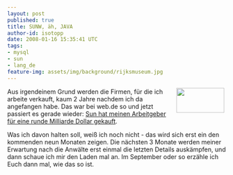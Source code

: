 ```yaml
---
layout: post
published: true
title: SUNW, äh, JAVA
author-id: isotopp
date: 2008-01-16 15:35:41 UTC
tags:
- mysql
- sun
- lang_de
feature-img: assets/img/background/rijksmuseum.jpg
---
```

<!-- s9ymdb:3519 --><img width="110" height="57" style="float: right; border: 0px; padding-left: 5px; padding-right: 5px;" src="/uploads/mysql_logo.serendipityThumb.gif" alt="" /> Aus irgendeinem Grund werden die Firmen, für die ich arbeite verkauft, kaum 2 Jahre nachdem ich da angefangen habe. Das war bei web.de so und jetzt passiert es gerade wieder: <a href="http://blog.handelsblatt.de/webwatcher/eintrag.php?id=303">Sun hat meinen Arbeitgeber für eine runde Milliarde Dollar gekauft</a>.

Was ich davon halten soll, weiß ich noch nicht - das wird sich erst ein den kommenden neun Monaten zeigen. Die nächsten 3 Monate werden meiner Erwartung nach die Anwälte erst einmal die letzten Details auskämpfen, und dann schaue ich mir den Laden mal an. Im September oder so erzähle ich Euch dann mal, wie das so ist.
